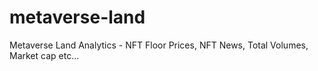 # metaverse-land
Metaverse Land Analytics - NFT Floor Prices, NFT News, Total Volumes, Market cap etc...
